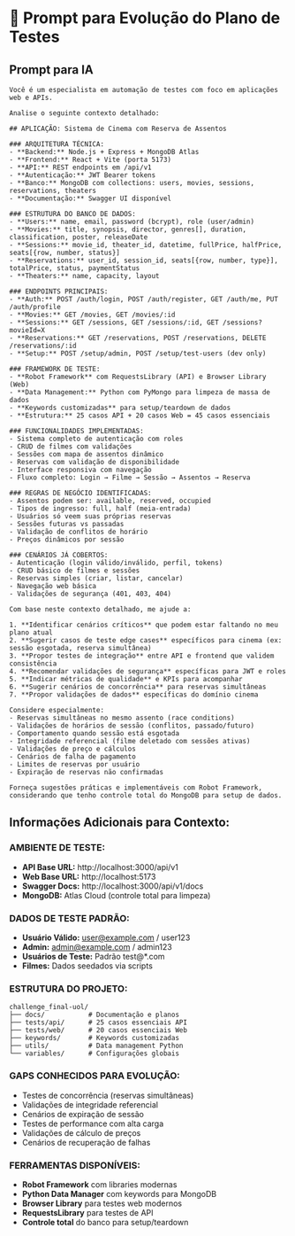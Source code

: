# 🤖 Prompt para Evolução do Plano de Testes

## Prompt para IA

```
Você é um especialista em automação de testes com foco em aplicações web e APIs. 

Analise o seguinte contexto detalhado:

## APLICAÇÃO: Sistema de Cinema com Reserva de Assentos

### ARQUITETURA TÉCNICA:
- **Backend:** Node.js + Express + MongoDB Atlas
- **Frontend:** React + Vite (porta 5173)
- **API:** REST endpoints em /api/v1
- **Autenticação:** JWT Bearer tokens
- **Banco:** MongoDB com collections: users, movies, sessions, reservations, theaters
- **Documentação:** Swagger UI disponível

### ESTRUTURA DO BANCO DE DADOS:
- **Users:** name, email, password (bcrypt), role (user/admin)
- **Movies:** title, synopsis, director, genres[], duration, classification, poster, releaseDate
- **Sessions:** movie_id, theater_id, datetime, fullPrice, halfPrice, seats[{row, number, status}]
- **Reservations:** user_id, session_id, seats[{row, number, type}], totalPrice, status, paymentStatus
- **Theaters:** name, capacity, layout

### ENDPOINTS PRINCIPAIS:
- **Auth:** POST /auth/login, POST /auth/register, GET /auth/me, PUT /auth/profile
- **Movies:** GET /movies, GET /movies/:id
- **Sessions:** GET /sessions, GET /sessions/:id, GET /sessions?movieId=X
- **Reservations:** GET /reservations, POST /reservations, DELETE /reservations/:id
- **Setup:** POST /setup/admin, POST /setup/test-users (dev only)

### FRAMEWORK DE TESTE:
- **Robot Framework** com RequestsLibrary (API) e Browser Library (Web)
- **Data Management:** Python com PyMongo para limpeza de massa de dados
- **Keywords customizadas** para setup/teardown de dados
- **Estrutura:** 25 casos API + 20 casos Web = 45 casos essenciais

### FUNCIONALIDADES IMPLEMENTADAS:
- Sistema completo de autenticação com roles
- CRUD de filmes com validações
- Sessões com mapa de assentos dinâmico
- Reservas com validação de disponibilidade
- Interface responsiva com navegação
- Fluxo completo: Login → Filme → Sessão → Assentos → Reserva

### REGRAS DE NEGÓCIO IDENTIFICADAS:
- Assentos podem ser: available, reserved, occupied
- Tipos de ingresso: full, half (meia-entrada)
- Usuários só veem suas próprias reservas
- Sessões futuras vs passadas
- Validação de conflitos de horário
- Preços dinâmicos por sessão

### CENÁRIOS JÁ COBERTOS:
- Autenticação (login válido/inválido, perfil, tokens)
- CRUD básico de filmes e sessões
- Reservas simples (criar, listar, cancelar)
- Navegação web básica
- Validações de segurança (401, 403, 404)

Com base neste contexto detalhado, me ajude a:

1. **Identificar cenários críticos** que podem estar faltando no meu plano atual
2. **Sugerir casos de teste edge cases** específicos para cinema (ex: sessão esgotada, reserva simultânea)
3. **Propor testes de integração** entre API e frontend que validem consistência
4. **Recomendar validações de segurança** específicas para JWT e roles
5. **Indicar métricas de qualidade** e KPIs para acompanhar
6. **Sugerir cenários de concorrência** para reservas simultâneas
7. **Propor validações de dados** específicas do domínio cinema

Considere especialmente:
- Reservas simultâneas no mesmo assento (race conditions)
- Validações de horários de sessão (conflitos, passado/futuro)
- Comportamento quando sessão está esgotada
- Integridade referencial (filme deletado com sessões ativas)
- Validações de preço e cálculos
- Cenários de falha de pagamento
- Limites de reservas por usuário
- Expiração de reservas não confirmadas

Forneça sugestões práticas e implementáveis com Robot Framework, considerando que tenho controle total do MongoDB para setup de dados.
```

## Informações Adicionais para Contexto:

### AMBIENTE DE TESTE:
- **API Base URL:** http://localhost:3000/api/v1
- **Web Base URL:** http://localhost:5173
- **Swagger Docs:** http://localhost:3000/api/v1/docs
- **MongoDB:** Atlas Cloud (controle total para limpeza)

### DADOS DE TESTE PADRÃO:
- **Usuário Válido:** user@example.com / user123
- **Admin:** admin@example.com / admin123
- **Usuários de Teste:** Padrão test@*.com
- **Filmes:** Dados seedados via scripts

### ESTRUTURA DO PROJETO:
```
challenge_final-uol/
├── docs/           # Documentação e planos
├── tests/api/      # 25 casos essenciais API
├── tests/web/      # 20 casos essenciais Web
├── keywords/       # Keywords customizadas
├── utils/          # Data management Python
└── variables/      # Configurações globais
```

### GAPS CONHECIDOS PARA EVOLUÇÃO:
- Testes de concorrência (reservas simultâneas)
- Validações de integridade referencial
- Cenários de expiração de sessão
- Testes de performance com alta carga
- Validações de cálculo de preços
- Cenários de recuperação de falhas

### FERRAMENTAS DISPONÍVEIS:
- **Robot Framework** com libraries modernas
- **Python Data Manager** com keywords para MongoDB
- **Browser Library** para testes web modernos
- **RequestsLibrary** para testes de API
- **Controle total** do banco para setup/teardown